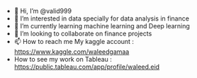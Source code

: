 - 👋 Hi, I’m @valid999
- 👀 I’m interested in data specially for data analysis in finance
- 🌱 I’m currently learning machine learning and Deep learning 
- 💞️ I’m looking to collaborate on finance projects 
- 📫 How to reach me  My kaggle account : https://www.kaggle.com/waleedgamaa
- How to see my work on Tableau : https://public.tableau.com/app/profile/waleed.eid

<!---
valid999/valid999 is a ✨ special ✨ repository because its `README.md` (this file) appears on your GitHub profile.
You can click the Preview link to take a look at your changes.
--->

